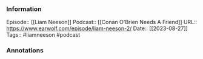 ### Information

Episode:: [[Liam Neeson]]
Podcast:: [[Conan O'Brien Needs A Friend]]
URL:: https://www.earwolf.com/episode/liam-neeson-2/
Date:: [[2023-08-27]]
Tags:: #liamneeson
#podcast


### Annotations

